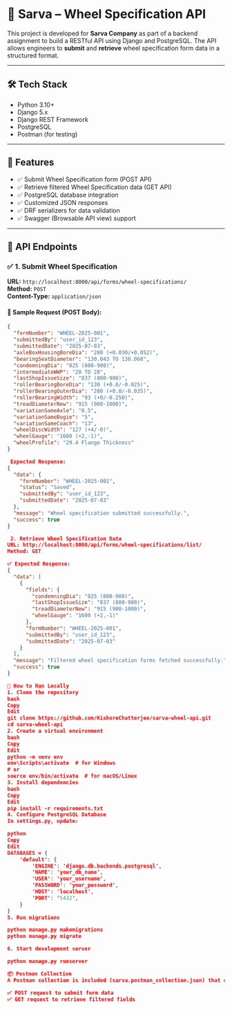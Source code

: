 # 🚆 Sarva – Wheel Specification API

This project is developed for **Sarva Company** as part of a backend assignment to build a RESTful API using Django and PostgreSQL. The API allows engineers to **submit** and **retrieve** wheel specification form data in a structured format.

---

## 🛠️ Tech Stack

- Python 3.10+
- Django 5.x
- Django REST Framework
- PostgreSQL
- Postman (for testing)

---

## 📌 Features

- ✅ Submit Wheel Specification form (POST API)
- ✅ Retrieve filtered Wheel Specification data (GET API)
- ✅ PostgreSQL database integration
- ✅ Customized JSON responses
- ✅ DRF serializers for data validation
- ✅ Swagger (Browsable API view) support

---

## 📁 API Endpoints

### ✅ 1. Submit Wheel Specification

**URL:** `http://localhost:8000/api/forms/wheel-specifications/`  
**Method:** `POST`  
**Content-Type:** `application/json`  

#### 🔸 Sample Request (POST Body):
```json
{
  "formNumber": "WHEEL-2025-001",
  "submittedBy": "user_id_123",
  "submittedDate": "2025-07-03",
  "axleBoxHousingBoreDia": "280 (+0.030/+0.052)",
  "bearingSeatDiameter": "130.043 TO 130.068",
  "condemningDia": "825 (800-900)",
  "intermediateWWP": "20 TO 28",
  "lastShopIssueSize": "837 (800-900)",
  "rollerBearingBoreDia": "130 (+0.0/-0.025)",
  "rollerBearingOuterDia": "280 (+0.0/-0.035)",
  "rollerBearingWidth": "93 (+0/-0.250)",
  "treadDiameterNew": "915 (900-1000)",
  "variationSameAxle": "0.5",
  "variationSameBogie": "5",
  "variationSameCoach": "13",
  "wheelDiscWidth": "127 (+4/-0)",
  "wheelGauge": "1600 (+2,-1)",
  "wheelProfile": "29.4 Flange Thickness"
}

 Expected Response:
{
  "data": {
    "formNumber": "WHEEL-2025-001",
    "status": "Saved",
    "submittedBy": "user_id_123",
    "submittedDate": "2025-07-03"
  },
  "message": "Wheel specification submitted successfully.",
  "success": true
}

 2. Retrieve Wheel Specification Data
URL: http://localhost:8000/api/forms/wheel-specifications/list/
Method: GET

✅ Expected Response:
{
  "data": [
    {
      "fields": {
        "condemningDia": "825 (800-900)",
        "lastShopIssueSize": "837 (800-900)",
        "treadDiameterNew": "915 (900-1000)",
        "wheelGauge": "1600 (+2,-1)"
      },
      "formNumber": "WHEEL-2025-001",
      "submittedBy": "user_id_123",
      "submittedDate": "2025-07-03"
    }
  ],
  "message": "Filtered wheel specification forms fetched successfully.",
  "success": true
}

🚀 How to Run Locally
1. Clone the repository
bash
Copy
Edit
git clone https://github.com/KishoreChatterjee/sarva-wheel-api.git
cd sarva-wheel-api
2. Create a virtual environment
bash
Copy
Edit
python -m venv env
env\Scripts\activate  # for Windows
# or
source env/bin/activate  # for macOS/Linux
3. Install dependencies
bash
Copy
Edit
pip install -r requirements.txt
4. Configure PostgreSQL Database
In settings.py, update:

python
Copy
Edit
DATABASES = {
    'default': {
        'ENGINE': 'django.db.backends.postgresql',
        'NAME': 'your_db_name',
        'USER': 'your_username',
        'PASSWORD': 'your_password',
        'HOST': 'localhost',
        'PORT': '5432',
    }
}
5. Run migrations

python manage.py makemigrations
python manage.py migrate

6. Start development server

python manage.py runserver

📦 Postman Collection
A Postman collection is included (sarva.postman_collection.json) that contains:

✅ POST request to submit form data
✅ GET request to retrieve filtered fields
